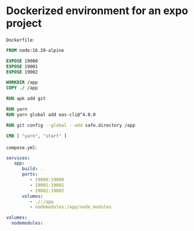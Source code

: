 # Dockerized environment for an expo project

`Dockerfile`:

```Dockerfile
FROM node:16.20-alpine

EXPOSE 19000
EXPOSE 19001
EXPOSE 19002

WORKDIR /app
COPY ./ /app

RUN apk add git

RUN yarn
RUN yarn global add eas-cli@^4.0.0

RUN git config --global --add safe.directory /app

CMD [ "yarn", "start" ]
```

`compose.yml`:

```yml
services:
   app:
      build: .
      ports:
         - 19000:19000
         - 19001:19001
         - 19002:19002
      volumes:
         - ./:/app
         - nodemodules:/app/node_modules

volumes:
  nodemodules:
```